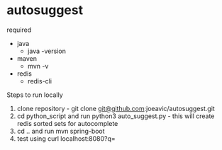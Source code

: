 # autosuggest

required 

- java
  - java -version
- maven
  - mvn -v
- redis
  - redis-cli

Steps to run locally

1. clone repository - git clone git@github.com:joeavic/autosuggest.git
2. cd python_script and run python3 auto_suggest.py - this will create redis sorted sets for autocomplete
3. cd .. and run mvn spring-boot
4. test using curl localhost:8080?q=<query>
